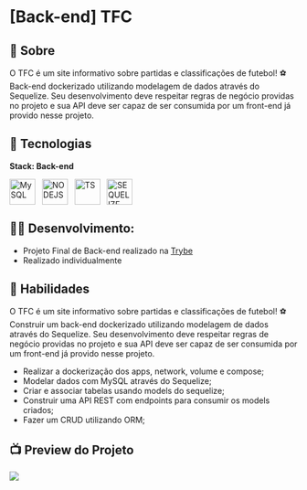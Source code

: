 # [Back-end] TFC
## 📖 Sobre

O TFC é um site informativo sobre partidas e classificações de futebol! ⚽️ <br>
Back-end dockerizado utilizando modelagem de dados através do Sequelize. Seu desenvolvimento deve respeitar regras de negócio providas no projeto e sua API deve ser capaz de ser consumida por um front-end já provido nesse projeto.

## 🧰 Tecnologias  

**Stack: Back-end**
<div style="display: inline_block">

   <img align="center" alt="MySQL" width="45"   src="https://cdn.jsdelivr.net/gh/devicons/devicon/icons/mysql/mysql-original.svg" />&nbsp;&nbsp;
   <img align="center" alt="NODEJS" width="45"  src="https://cdn.jsdelivr.net/gh/devicons/devicon/icons/nodejs/nodejs-original.svg" />&nbsp;&nbsp;
   <img align="center" alt="TS" width="45"  src="https://cdn.jsdelivr.net/gh/devicons/devicon/icons/typescript/typescript-original.svg" />&nbsp;&nbsp;
   <img align="center" alt="SEQUELIZE" width="45"  src="https://cdn.jsdelivr.net/gh/devicons/devicon/icons/sequelize/sequelize-original.svg" />&nbsp;&nbsp;
 
</div>

## 👷‍♂️ Desenvolvimento:
- Projeto Final de Back-end realizado na [Trybe](https://www.betrybe.com/)<br>
- Realizado individualmente

## 🏃 Habilidades

O TFC é um site informativo sobre partidas e classificações de futebol! ⚽️
Construir um back-end dockerizado utilizando modelagem de dados através do Sequelize. Seu desenvolvimento deve respeitar regras de negócio providas no projeto e sua API deve ser capaz de ser consumida por um front-end já provido nesse projeto.

- Realizar a dockerização dos apps, network, volume e compose;
- Modelar dados com MySQL através do Sequelize;
- Criar e associar tabelas usando models do sequelize;
- Construir uma API REST com endpoints para consumir os models criados;
- Fazer um CRUD utilizando ORM;

## 📺 Preview do Projeto
![](receitas-app.gif)
